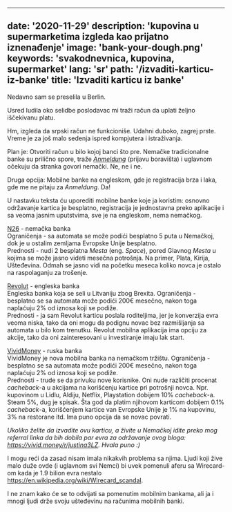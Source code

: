---
date: '2020-11-29'
description: 'kupovina u supermarketima izgleda kao prijatno iznenađenje'
image: 'bank-your-dough.png'
keywords: 'svakodnevnica, kupovina, supermarket'
lang: 'sr'
path: '/izvaditi-karticu-iz-banke'
title: 'Izvaditi karticu iz banke'
------
Nedavno sam se preselila u Berlin.

Usred ludila oko selidbe poslodavac mi traži račun da uplati željno iščekivanu platu.

Hm, izgleda da srpski račun ne funkcioniše. Udahni duboko, zagrej prste. Vreme je za još malo sedenja ispred kompjutera i istraživanja.

Plan je: Otvoriti račun u bilo kojoj banci što pre. Nemačke tradicionalne banke su prilično spore, traže <i><a href="https://service.berlin.de/dienstleistung/120686/" target="_blank" rel="noopener">Anmeldung</a></i> (prijavu boravišta) i uglavnom očekuju da stranka govori nemački. Ne, ne i ne.

Druga opcija: Mobilne banke na engleskom, gde je registracija brza i laka, gde me ne pitaju za <i>Anmeldung</i>. Da!

U nastavku teksta ću uporediti mobilne banke koje ja koristim:
osnovno održavanje kartica je besplatno,
registracija je jednostavna preko aplikacije i sa veoma jasnim uputstvima,
sve je na engleskom, nema nemačkog.

<a href=”https://n26.com/en-eu” rel=”noopener”>N26</a> - nemačka banka <br />
Ograničenja - sa automata se može podići besplatno 5 puta u Nemačkoj, dok je u ostalim zemljama Evropske Unije besplatno. <br />
Prednosti - nudi 2 besplatna <i>Mesta</i> (eng. <i>Space</i>), pored Glavnog <i>Mesta</i> u kojima se može jasno videti mesečna potrošnja. Na primer, Plata, Kirija, Ušteđevina. Odmah se jasno vidi na početku meseca koliko novca je ostalo na raspolaganju za trošenje.

<a href=”https://www.revolut.com/en-DE” rel=”noopener”>Revolut</a> - engleska banka <br />
Engleska banka koja se seli u Litvaniju zbog Brexita.
Ograničenja - besplatno se sa automata može podići 200€ mesečno, nakon toga naplaćuju 2% od iznosa koji se podiže. <br />
Prednosti - ja sam Revolut karticu poslala roditeljima, jer je konverzija evra veoma niska, tako da oni mogu da podignu novac bez razmišljanja sa automata u bilo kom trenutku.
Revolut mobilna aplikacija ima opciju za akcije, tako da oni zainteresovani u investiranje imaju lak start.

<a href=”https://vivid.money/en-eu/” rel=”noopener”>VividMoney</a> - ruska banka <br />
VividMoney je nova mobilna banka na nemačkom tržištu.
Ograničenja - besplatno se sa automata može podići 200€ mesečno, nakon toga naplaćuju 2% od iznosa koji se podiže. <br />
Prednosti - trude se da privuku nove korisnike. Oni nude različiti procenat <i>cacheback</i>-a u akcijama na korišćenju kartice pri potrošnji novca. Npr. kupovinom u Lidlu, Aldiju, Netflix, Playstation dobijem 10% <i>cacheback</i>-a. Steam 5%, dug je spisak. Šta god da platim njihovom karticom dobijem 0.1% <i>cacheback</i>-a, korišćenjem kartice van Evropske Unije je 1% na kupovinu, 3% na restorane itd. Ima puno opcija da se novac povrati.

<i>Ukoliko želite da izvadite ovu karticu, a živite u Nemačkoj idite preko mog referral linka da bih dobila par evra za održavanje ovog bloga: <a href=”https://vivid.money/r/justina3LZ” rel=”noopener” target=”_blank”>https://vivid.money/r/justina3LZ</a>. Hvala puno :)</i>

I mogu reći da zasad nisam imala nikakvih problema sa njima. Ljudi koji žive malo duže ovde (i uglavnom svi Nemci) bi uvek pomenuli aferu sa Wirecard-om kada je 1.9 bilion evra nestalo <a href=”https://en.wikipedia.org/wiki/Wirecard_scandal” rel=”noopener” target=”_blank”>https://en.wikipedia.org/wiki/Wirecard_scandal</a>.

I ne znam kako će se to odvijati sa pomenutim mobilnim bankama, ali ja i mnogi ljudi drže svoju ušteđevinu na računima mobilnih banki.
